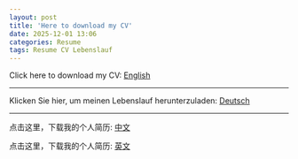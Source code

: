 ```yaml
---
layout: post
title: 'Here to download my CV'
date: 2025-12-01 13:06
categories: Resume
tags: Resume CV Lebenslauf
---
```


Click here to download my CV: [English](https://cloud.tu-braunschweig.de/s/pW28xaiHAow9cRS)

------------------


Klicken Sie hier, um meinen Lebenslauf herunterzuladen: [Deutsch](https://cloud.tu-braunschweig.de/s/ZYdPAPep5F8wNH8)

------------------


点击这里，下载我的个人简历: [中文](https://cloud.tu-braunschweig.de/s/mggpCCW2rd8nJMN)


点击这里，下载我的个人简历: [英文](https://cloud.tu-braunschweig.de/s/pW28xaiHAow9cRS)

